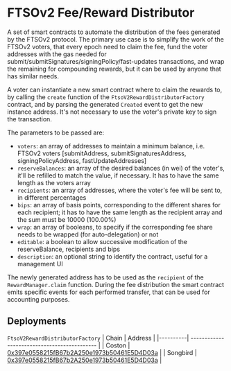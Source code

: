 # FTSOv2 Fee/Reward Distributor

A set of smart contracts to automate the distribution of the fees generated by the FTSOv2 protocol. The primary use case is to simplify the work of the FTSOv2 voters, that every epoch need to claim the fee, fund the voter addresses with the gas needed for submit/submitSignatures/signingPolicy/fast-updates transactions, and wrap the remaining for compounding rewards, but it can be used by anyone that has similar needs.

A voter can instantiate a new smart contract where to claim the rewards to, by calling the `create` function of the `FtsoV2RewardDistributorFactory` contract, and by parsing the generated `Created` event to get the new instance address. It's not necessary to use the voter's private key to sign the transaction.

The parameters to be passed are:
- `voters`: an array of addresses to maintain a minimum balance, i.e. FTSOv2 voters [submitAddress, submitSignaturesAddress, signingPolicyAddress, fastUpdateAddresses]
- `reserveBalances`: an array of the desired balances (in wei) of the voter's, it'll be refilled to match the value, if necessary. It has to have the same length as the voters array
- `recipients`: an array of addresses, where the voter's fee will be sent to, in different percentages
- `bips`: an array of basis points, corresponding to the different shares for each recipient; it has to have the same length as the recipient array and the sum must be 10000 (100.00%)
- `wrap`: an array of booleans, to specify if the corresponding fee share needs to be wrapped (for auto-delegation) or not
- `editable`: a boolean to allow successive modification of the reserveBalance, recipients and bips
- `description`: an optional string to identify the contract, useful for a management UI

The newly generated address has to be used as the `recipient` of the `RewardManager.claim` function. During the fee distribution the smart contract emits specific events for each performed transfer, that can be used for accounting purposes.

## Deployments

`FtsoV2RewardDistributorFactory`
| Chain    | Address                                      |
|----------| -------------------------------------------- |
| Coston   | [0x397e0558215fB67b2A250e1973b50461E5D4D03a](https://coston-explorer.flare.network/address/0x397e0558215fB67b2A250e1973b50461E5D4D03a) |
| Songbird | [0x397e0558215fB67b2A250e1973b50461E5D4D03a](https://songbird-explorer.flare.network/address/0x397e0558215fB67b2A250e1973b50461E5D4D03a) |

<!-- | Coston2  | [0x171eB1f854A7e542D88d6f6fb8827C83236C1937](https://coston2-explorer.flare.network/address/0x171eB1f854A7e542D88d6f6fb8827C83236C1937) | -->
<!-- | Flare    | [0x171eB1f854A7e542D88d6f6fb8827C83236C1937](https://flare-explorer.flare.network/address/0x171eB1f854A7e542D88d6f6fb8827C83236C1937) |  -->
